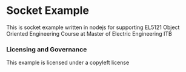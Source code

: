 # Socket Example
This is socket example written in nodejs for supporting EL5121 Object Oriented Engineering Course at Master of Electric Engineering ITB

### Licensing and Governance
This example is licensed under a copyleft license
